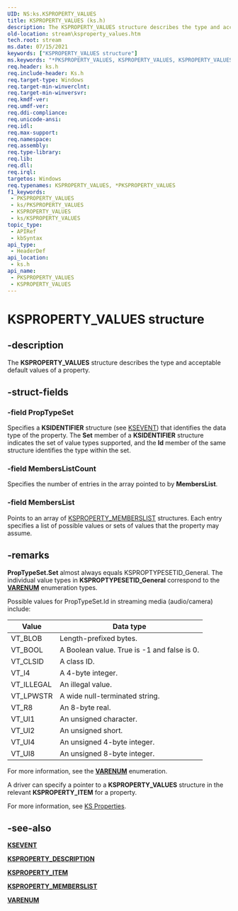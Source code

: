```yaml
---
UID: NS:ks.KSPROPERTY_VALUES
title: KSPROPERTY_VALUES (ks.h)
description: The KSPROPERTY_VALUES structure describes the type and acceptable default values of a property.
old-location: stream\ksproperty_values.htm
tech.root: stream
ms.date: 07/15/2021
keywords: ["KSPROPERTY_VALUES structure"]
ms.keywords: "*PKSPROPERTY_VALUES, KSPROPERTY_VALUES, KSPROPERTY_VALUES structure [Streaming Media Devices], PKSPROPERTY_VALUES, PKSPROPERTY_VALUES structure pointer [Streaming Media Devices], ks-struct_a9156948-e21f-41d4-bb63-9c85fdbf57f3.xml, ks/KSPROPERTY_VALUES, ks/PKSPROPERTY_VALUES, stream.ksproperty_values"
req.header: ks.h
req.include-header: Ks.h
req.target-type: Windows
req.target-min-winverclnt: 
req.target-min-winversvr: 
req.kmdf-ver: 
req.umdf-ver: 
req.ddi-compliance: 
req.unicode-ansi: 
req.idl: 
req.max-support: 
req.namespace: 
req.assembly: 
req.type-library: 
req.lib: 
req.dll: 
req.irql: 
targetos: Windows
req.typenames: KSPROPERTY_VALUES, *PKSPROPERTY_VALUES
f1_keywords:
 - PKSPROPERTY_VALUES
 - ks/PKSPROPERTY_VALUES
 - KSPROPERTY_VALUES
 - ks/KSPROPERTY_VALUES
topic_type:
 - APIRef
 - kbSyntax
api_type:
 - HeaderDef
api_location:
 - ks.h
api_name:
 - PKSPROPERTY_VALUES
 - KSPROPERTY_VALUES
---
```


# KSPROPERTY_VALUES structure


## -description

The **KSPROPERTY_VALUES** structure describes the type and acceptable default values of a property.

## -struct-fields

### -field PropTypeSet

Specifies a **KSIDENTIFIER** structure (see [KSEVENT](/windows-hardware/drivers/stream/ksevent-structure)) that identifies the data type of the property. The **Set** member of a **KSIDENTIFIER** structure indicates the set of value types supported, and the **Id** member of the same structure identifies the type within the set.

### -field MembersListCount

Specifies the number of entries in the array pointed to by **MembersList**.

### -field MembersList

Points to an array of [KSPROPERTY_MEMBERSLIST](./ns-ks-ksproperty_memberslist.md) structures. Each entry specifies a list of possible values or sets of values that the property may assume.

## -remarks

**PropTypeSet.Set** almost always equals KSPROPTYPESETID_General. The individual value types in **KSPROPTYPESETID_General** correspond to the [**VARENUM**](./ne-ks-varenum.md) enumeration types.

Possible values for PropTypeSet.Id in streaming media (audio/camera) include:

| Value | Data type |
|--|--|
| VT_BLOB | Length-prefixed bytes. |
| VT_BOOL | A Boolean value. True is -1 and false is 0. |
| VT_CLSID | A class ID. |
| VT_I4 | A 4-byte integer. |
| VT_ILLEGAL | An illegal value. |
| VT_LPWSTR | A wide null-terminated string. |
| VT_R8 | An 8-byte real. |
| VT_UI1 | An unsigned character. |
| VT_UI2 | An unsigned short. |
| VT_UI4 | An unsigned 4-byte integer. |
| VT_UI8 | An unsigned 8-byte integer. |

For more information, see the [**VARENUM**](./ne-ks-varenum.md) enumeration.

A driver can specify a pointer to a **KSPROPERTY_VALUES** structure in the relevant **KSPROPERTY_ITEM** for a property.

For more information, see [KS Properties](/windows-hardware/drivers/stream/ks-properties).

## -see-also

[**KSEVENT**](/windows-hardware/drivers/stream/ksevent-structure)

[**KSPROPERTY_DESCRIPTION**](./ns-ks-ksproperty_description.md)

[**KSPROPERTY_ITEM**](./ns-ks-ksproperty_item.md)

[**KSPROPERTY_MEMBERSLIST**](./ns-ks-ksproperty_memberslist.md)

[**VARENUM**](./ne-ks-varenum.md)

